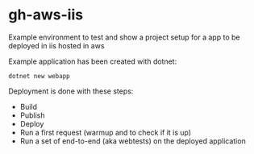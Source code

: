 # gh-aws-iis
Example environment to test and show a project setup for a app to be deployed in iis hosted in aws

Example application has been created with dotnet:
```
dotnet new webapp
```

Deployment is done with these steps:
* Build
* Publish
* Deploy
* Run a first request (warmup and to check if it is up)
* Run a set of end-to-end (aka webtests) on the deployed application
